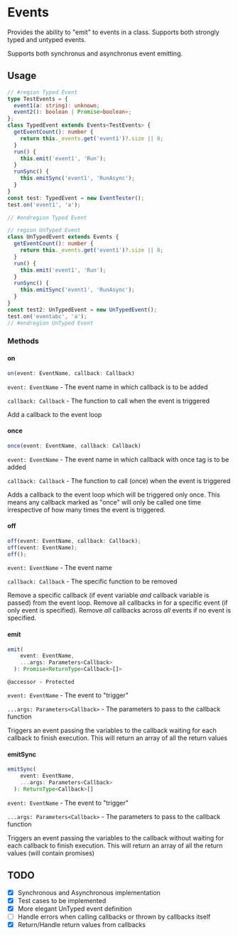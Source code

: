 # Events

Provides the ability to "emit" to events in a class. Supports both strongly typed and untyped events.

Supports both synchronus and asynchronus event emitting.

## Usage

```ts
// #region Typed Event
type TestEvents = {
  event1(a: string): unknown;
  event2(): boolean | Promise<boolean>;
};
class TypedEvent extends Events<TestEvents> {
  getEventCount(): number {
    return this._events.get('event1')?.size || 0;
  }
  run() {
    this.emit('event1', 'Run');
  }
  runSync() {
    this.emitSync('event1', 'RunAsync');
  }
}
const test: TypedEvent = new EventTester();
test.on('event1', 'a');

// #endregion Typed Event

// region UnTyped Event
class UnTypedEvent extends Events {
  getEventCount(): number {
    return this._events.get('event1')?.size || 0;
  }
  run() {
    this.emit('event1', 'Run');
  }
  runSync() {
    this.emitSync('event1', 'RunAsync');
  }
}
const test2: UnTypedEvent = new UnTypedEvent();
test.on('eventabc', 'a');
// #endregion UnTyped Event
```

### Methods

#### on

```ts
on(event: EventName, callback: Callback)
```

`event: EventName` - The event name in which callback is to be added

`callback: Callback` - The function to call when the event is triggered

Add a callback to the event loop

#### once

```ts
once(event: EventName, callback: Callback)
```

`event: EventName` - The event name in which callback with once tag is to be
added

`callback: Callback` - The function to call (once) when the event is triggered

Adds a callback to the event loop which will be triggered only once. This means
any callback marked as "once" will only be called one time irrespective of how
many times the event is triggered.

#### off

```ts
off(event: EventName, callback: Callback);
off(event: EventName);
off();
```

`event: EventName` - The event name

`callback: Callback` - The specific function to be removed

Remove a specific callback (if event variable _and_ callback variable is passed)
from the event loop. Remove all callbacks in for a specific event (if only event
is specified). Remove _all_ callbacks across _all_ events if no event is
specified.

#### emit

```ts
emit(
    event: EventName,
    ...args: Parameters<Callback>
  ): Promise<ReturnType<Callback>[]>
```

`@accessor - Protected`

`event: EventName` - The event to "trigger"

`...args: Parameters<Callback>` - The parameters to pass to the callback
function

Triggers an event passing the variables to the callback waiting for each
callback to finish execution. This will return an array of all the return values

#### emitSync

```ts
emitSync(
    event: EventName,
    ...args: Parameters<Callback>
  ): ReturnType<Callback>[]
```

`event: EventName` - The event to "trigger"

`...args: Parameters<Callback>` - The parameters to pass to the callback
function

Triggers an event passing the variables to the callback without waiting for each
callback to finish execution. This will return an array of all the return values
(will contain promises)

## TODO

- [x] Synchronous and Asynchronous implementation
- [x] Test cases to be implemented
- [x] More elegant UnTyped event definition
- [ ] Handle errors when calling callbacks or thrown by callbacks itself
- [x] Return/Handle return values from callbacks

